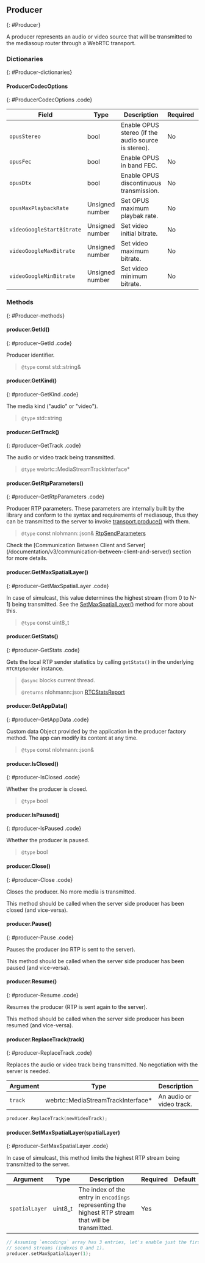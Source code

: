 ## Producer
{: #Producer}

<section markdown="1">

A producer represents an audio or video source that will be transmitted to the mediasoup router through a WebRTC transport.

</section>


### Dictionaries
{: #Producer-dictionaries}

<section markdown="1">

#### ProducerCodecOptions
{: #ProducerCodecOptions .code}

<div markdown="1" class="table-wrapper L3">

Field           | Type    | Description   | Required | Default
--------------- | ------- | ------------- | -------- | ---------
`opusStereo`    | bool | Enable OPUS stereo (if the audio source is stereo). | No | libwebrtc default.
`opusFec`       | bool | Enable OPUS in band FEC. | No | libwebrtc default.
`opusDtx`       | bool | Enable OPUS discontinuous transmission. | No | libwebrtc default.
`opusMaxPlaybackRate` | Unsigned number | Set OPUS maximum playbak rate. | No | libwebrtc default.
`videoGoogleStartBitrate` | Unsigned number | Set video initial bitrate. | No |
`videoGoogleMaxBitrate` | Unsigned number | Set video maximum bitrate. | No |
`videoGoogleMinBitrate` | Unsigned number | Set video minimum bitrate. | No |

</div>

</section>


### Methods
{: #Producer-methods}

<section markdown="1">

#### producer.GetId()
{: #producer-GetId .code}

Producer identifier.

> `@type` const std::string&

#### producer.GetKind()
{: #producer-GetKind .code}

The media kind ("audio" or "video").

> `@type` std::string

#### producer.GetTrack()
{: #producer-GetTrack .code}

The audio or video track being transmitted.

> `@type` webrtc::MediaStreamTrackInterface\*

#### producer.GetRtpParameters()
{: #producer-GetRtpParameters .code}

Producer RTP parameters. These parameters are internally built by the library and conform to the syntax and requirements of mediasoup, thus they can be transmitted to the server to invoke [transport.produce()](/documentation/v3/mediasoup/api/#transport-produce) with them.

> `@type` const nlohmann::json& [RtpSendParameters](/documentation/v3/mediasoup/rtp-parameters-and-capabilities/#RtpSendParameters)

<div markdown="1" class="note">
Check the [Communication Between Client and Server](/documentation/v3/communication-between-client-and-server/) section for more details.
</div>

#### producer.GetMaxSpatialLayer()
{: #producer-GetMaxSpatialLayer .code}

In case of simulcast, this value determines the highest stream (from 0 to N-1) being transmitted. See the [SetMaxSpatialLayer()](#producer-SetMaxSpatialLayer) method for more about this.

> `@type` const uint8_t

#### producer.GetStats()
{: #producer-GetStats .code}

Gets the local RTP sender statistics by calling `getStats()` in the underlying `RTCRtpSender` instance.

> `@async` blocks current thread.
>
> `@returns` nlohmann::json [RTCStatsReport](https://w3c.github.io/webrtc-pc/#dom-rtcstatsreport)

#### producer.GetAppData()
{: #producer-GetAppData .code}

Custom data Object provided by the application in the producer factory method. The app can modify its content at any time.

> `@type` const nlohmann::json&

#### producer.IsClosed()
{: #producer-IsClosed .code}

Whether the producer is closed.

> `@type` bool

#### producer.IsPaused()
{: #producer-IsPaused .code}

Whether the producer is paused.

> `@type` bool

#### producer.Close()
{: #producer-Close .code}

Closes the producer. No more media is transmitted.

<div markdown="1" class="note">
This method should be called when the server side producer has been closed (and vice-versa).
</div>

#### producer.Pause()
{: #producer-Pause .code}

Pauses the producer (no RTP is sent to the server).

<div markdown="1" class="note">
This method should be called when the server side producer has been paused (and vice-versa).
</div>

#### producer.Resume()
{: #producer-Resume .code}

Resumes the producer (RTP is sent again to the server).

<div markdown="1" class="note">
This method should be called when the server side producer has been resumed (and vice-versa).
</div>

#### producer.ReplaceTrack(track)
{: #producer-ReplaceTrack .code}

Replaces the audio or video track being transmitted. No negotiation with the server is needed.

<div markdown="1" class="table-wrapper L3">

Argument        | Type    | Description | Required | Default 
--------------- | ------- | ----------- | -------- | ----------
`track`         | webrtc::MediaStreamTrackInterface\* | An audio or video track. | Yes |

</div>

```c++
producer.ReplaceTrack(newVideoTrack);
```

#### producer.SetMaxSpatialLayer(spatialLayer)
{: #producer-SetMaxSpatialLayer .code}

In case of simulcast, this method limits the highest RTP stream being transmitted to the server.

<div markdown="1" class="table-wrapper L3">

Argument        | Type    | Description | Required | Default 
--------------- | ------- | ----------- | -------- | ----------
`spatialLayer`  | uint8_t  | The index of the entry in `encodings` representing the highest RTP stream that will be transmitted. | Yes |

</div>

```c++
// Assuming `encodings` array has 3 entries, let's enable just the first and
// second streams (indexes 0 and 1).
producer.setMaxSpatialLayer(1);
```

</section>
